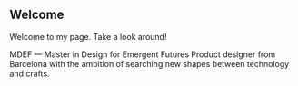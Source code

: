## Welcome

Welcome to my page. Take a look around!

MDEF — Master in Design for Emergent Futures
Product designer from Barcelona with the ambition of searching new shapes between technology and crafts.
